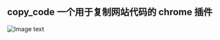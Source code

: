 ## copy_code 一个用于复制网站代码的 chrome 插件

![Image text](https://github.com/lgkang/copy_code/img/result.png)
